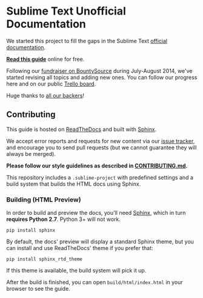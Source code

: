 # Sublime Text Unofficial Documentation

We started this project
to fill the gaps in the Sublime Text [official documentation][off-docs].

**[Read this guide][undocs]** online for free.

Following our [fundraiser on BountySource][fundraiser]
during July-August 2014,
we've started revising all topics
and adding new ones.
You can follow our progress here and
on our public [Trello board][trello].

Huge thanks to [all our backers](./BACKERS.md)!


## Contributing

This guide is hosted on [ReadTheDocs][]
and built with [Sphinx][].

We accept error reports and requests for new content
via our [issue tracker][issues],
and encourage you to send pull requests
(but we cannot guarantee
they will always be merged).

**Please follow our style guidelines
as described in [CONTRIBUTING.md](./CONTRIBUTING.md).**

This repository includes a `.sublime-project`
with predefined settings and a build system
that builds the HTML docs using Sphinx.


### Building (HTML Preview)

In order to build and preview the docs,
you'll need [Sphinx][],
which in turn **requires Python 2.7**.
Python 3+ will not work.

    pip install sphinx

By default, the docs' preview will display
a standard Sphinx theme,
but you can install
and use ReadTheDocs' theme
if you prefer that:

    pip install sphinx_rtd_theme

If this theme is available,
the build system will pick it up.

After the build is finished,
you can open `build/html/index.html`
in your browser to see the guide.


[off-docs]: https://sublimetext.com/docs/3
[undocs]: https://docs.sublimetext.io/
[trello]: https://trello.com/b/ArLlY4X7/sublime-text-unofficial-documentation
[fundraiser]: https://www.bountysource.com/teams/st-undocs/fundraiser

[issues]: https://github.com/sublimetext-io/docs.sublimetext.io/issues
[Sphinx]: https://www.sphinx-doc.org/
[ReadTheDocs]: https://readthedocs.org/
